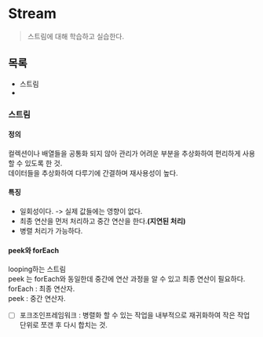 # Stream
> 스트림에 대해 학습하고 실습한다.
## 목록
- 스트림
- 
### 스트림
#### 정의 
컬렉션이나 배열들을 공통화 되지 않아 관리가 어려운 부분을 추상화하여 편리하게 사용할 수 있도록 한 것.  
데이터들을 추상화하여 다루기에 간결하며 재사용성이 높다. 
#### 특징
- 일회성이다. -> 실제 값들에는 영향이 없다.
- 최종 연산을 먼저 처리하고 중간 연산을 한다.**(지연된 처리)**
- 병렬 처리가 가능하다.  

#### peek와 forEach
looping하는 스트림  
peek 는 forEach와 동일한데 중간에 연산 과정을 알 수 있고 최종 연산이 필요하다.  
forEach : 최종 연산자.  
peek : 중간 연산자.  


- [ ] 포크조인프레임워크
 : 병렬화 할 수 있는 작업을 내부적으로 재귀화하여 작은 작업 단위로 쪼갠 후 다시 합치는 것.
